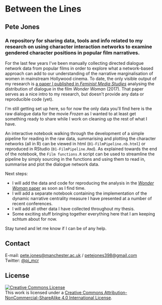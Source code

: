# Between the Lines
## Pete Jones
### A repository for sharing data, tools and info related to my research on using character interaction networks to examine gendered character positions in popular film narratives.

For the last few years I've been manually collecting directed dialogue network data from popular films in order to explore what a network-based approach can add to our understanding of the narrative marginalisation of women in mainstream Hollywood cinema. To date, the only visible output of my research is [a paper I published in *Feminist Media Studies*](https://doi.org/10.1080/14680777.2018.1510846) analysing the distribution of dialogue in the film *Wonder Woman* (2017). That paper serves as a nice intro to my research, but doesn't provide any data or reproducible code (yet).

I'm still getting set up here, so for now the only data you'll find here is the raw dialogue data for the movie *Frozen* as I wanted to at least get something ready to share  while I work on cleaning up the rest of what I have. 

An interactive notebook walking through the development of a simple pipeline for reading in the raw data, summarising and plotting the character networks (all in R) can be viewed in html (`01-FilmPipeline.nb.html`) or reproduced in RStudio (`01-FilmPipeline.Rmd`). As explained towards the end of the notebook, the `Film functions.R` script can be used to streamline the pipeline by simply sourcing in the functions and using them to read in, summarise and plot the dialogue network data.

Next steps:
- I will add the data and code for reproducing the analysis in the [*Wonder Woman* paper](https://doi.org/10.1080/14680777.2018.1510846) as soon as I find time.
- I will add a separate notebook containing the implementation of the dynamic narrative centrality measure I have presented at a number of recent conferences.
- I will add all other data I have collected throughout my thesis.
- Some exciting stuff bringing together everything here that I am keeping schtum about for now.

Stay tuned and let me know if I can be of any help.

## Contact

E-mail: pete.jones@manchester.ac.uk / petejones398@gmail.com  
Twitter: [@pj_mcr](https://twitter.com/pj_mcr)

## License

<a rel="license" href="http://creativecommons.org/licenses/by-nc-sa/4.0/"><img alt="Creative Commons License" style="border-width:0" src="https://i.creativecommons.org/l/by-nc-sa/4.0/88x31.png" /></a><br />This work is licensed under a <a rel="license" href="http://creativecommons.org/licenses/by-nc-sa/4.0/">Creative Commons Attribution-NonCommercial-ShareAlike 4.0 International License</a>.
